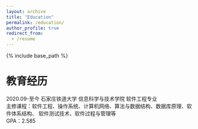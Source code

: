 ```yaml
---
layout: archive
title: "Education"
permalink: /education/
author_profile: true
redirect_from:
  - /resume
---
```


{% include base_path %}

教育经历
======
2020.09-至今 石家庄铁道大学 信息科学与技术学院 软件工程专业  
主修课程：软件工程、操作系统、计算机网络、算法与数据结构、数据库原理、软件体系结构、 软件测试技术、软件过程与管理等  
GPA：2.585
